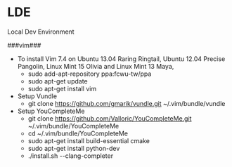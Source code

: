 LDE
===

Local Dev Environment


###vim###
* To install Vim 7.4 on Ubuntu 13.04 Raring Ringtail, Ubuntu 12.04 Precise Pangolin, Linux Mint 15 Olivia and Linux Mint 13 Maya,
    * sudo add-apt-repository ppa:fcwu-tw/ppa
    * sudo apt-get update
    * sudo apt-get install vim
* Setup Vundle
    * git clone https://github.com/gmarik/vundle.git ~/.vim/bundle/vundle
* Setup YouCompleteMe
    * git clone https://github.com/Valloric/YouCompleteMe.git ~/.vim/bundle/YouCompleteMe
    * cd ~/.vim/bundle/YouCompleteMe
    * sudo apt-get install build-essential cmake
    * sudo apt-get install python-dev
    * ./install.sh --clang-completer
